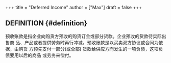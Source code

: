 +++
title = "Deferred Income"
author = ["Max"]
draft = false
+++

## DEFINITION {#definition}

预收账款是指企业向购货方预收的购货订金或部分货款。企业预收的货款待实际出售商
品、产品或者提供劳务时再行冲减。预收账款是以买卖双方协议或合同为依据，由购货
方预先支付一部分(或全部) 货款给供应方而发生的一项负债，这项负债要用以后的商品
或劳务来偿付。
